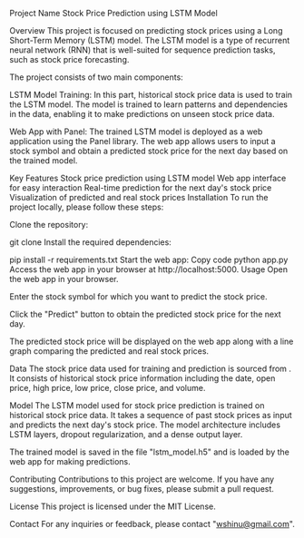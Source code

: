 Project Name
Stock Price Prediction using LSTM Model

Overview
This project is focused on predicting stock prices using a Long Short-Term Memory (LSTM) model. The LSTM model is a type of recurrent neural network (RNN) that is well-suited for sequence prediction tasks, such as stock price forecasting.

The project consists of two main components:

LSTM Model Training: In this part, historical stock price data is used to train the LSTM model. The model is trained to learn patterns and dependencies in the data, enabling it to make predictions on unseen stock price data.

Web App with Panel: The trained LSTM model is deployed as a web application using the Panel library. The web app allows users to input a stock symbol and obtain a predicted stock price for the next day based on the trained model.

Key Features
Stock price prediction using LSTM model
Web app interface for easy interaction
Real-time prediction for the next day's stock price
Visualization of predicted and real stock prices
Installation
To run the project locally, please follow these steps:

Clone the repository:

git clone <repository-url>
Install the required dependencies:

pip install -r requirements.txt
Start the web app:
Copy code
python app.py
Access the web app in your browser at http://localhost:5000.
Usage
Open the web app in your browser.

Enter the stock symbol for which you want to predict the stock price.

Click the "Predict" button to obtain the predicted stock price for the next day.

The predicted stock price will be displayed on the web app along with a line graph comparing the predicted and real stock prices.

Data
The stock price data used for training and prediction is sourced from <yahoofinance>. It consists of historical stock price information including the date, open price, high price, low price, close price, and volume.

Model
The LSTM model used for stock price prediction is trained on historical stock price data. It takes a sequence of past stock prices as input and predicts the next day's stock price. The model architecture includes LSTM layers, dropout regularization, and a dense output layer.

The trained model is saved in the file "lstm_model.h5" and is loaded by the web app for making predictions.

Contributing
Contributions to this project are welcome. If you have any suggestions, improvements, or bug fixes, please submit a pull request.

License
This project is licensed under the MIT License.

Contact
For any inquiries or feedback, please contact "wshinu@gmail.com".


